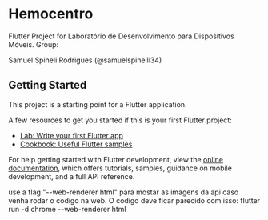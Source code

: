 # Hemocentro

Flutter Project for Laboratório de Desenvolvimento para Dispositivos Móveis.
Group:

Samuel Spineli Rodrigues (@samuelspinelli34)

## Getting Started

This project is a starting point for a Flutter application.

A few resources to get you started if this is your first Flutter project:

- [Lab: Write your first Flutter app](https://docs.flutter.dev/get-started/codelab)
- [Cookbook: Useful Flutter samples](https://docs.flutter.dev/cookbook)

For help getting started with Flutter development, view the
[online documentation](https://docs.flutter.dev/), which offers tutorials,
samples, guidance on mobile development, and a full API reference.

use a flag "--web-renderer html" para mostar as imagens da api caso venha rodar o codigo na web. O codigo deve ficar parecido com isso: flutter run -d chrome --web-renderer html
